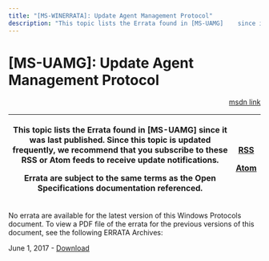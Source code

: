 ```yaml
---
title: "[MS-WINERRATA]: Update Agent Management Protocol"
description: "This topic lists the Errata found in [MS-UAMG]    since it was last published. Since this topic is updated frequently, we    recommend that you"
---
```


# [MS-UAMG]: Update Agent Management Protocol

<p align="right"><a href="https://msdn.microsoft.com/en-us/library/aa404930-9891-4692-bd5a-477a9c8318b0">msdn link</a></p>
<p> </p>

<table>
 <thead>
  <tr>
   <th>
   <p>This topic lists the Errata found in [MS-UAMG]
   since it was last published. Since this topic is updated frequently, we
   recommend that you subscribe to these RSS or Atom feeds to receive update
   notifications.</p>
   <p>Errata are subject to the same terms as the
   Open Specifications documentation referenced.</p>
   </th>
   <th>
   <p><a href="http://blogs.msdn.com/b/protocol_content_errata/rss.aspx">RSS</a> </p>
   <p><a href="http://blogs.msdn.com/b/protocol_content_errata/atom.aspx">Atom</a> </p>
   <p> </p>
   </th>
  </tr>
 </thead>
</table>

<p>No errata are available for the latest version of this
Windows Protocols document. To view a PDF file of the errata for the previous
versions of this document, see the following ERRATA Archives:</p>

<p>June 1, 2017 - <a href="https://winprotocoldoc.blob.core.windows.net/productionwindowsarchives/MS-WINERRATA/%5bMS-WINERRATA%5d-170601.pdf">Download</a></p>


                